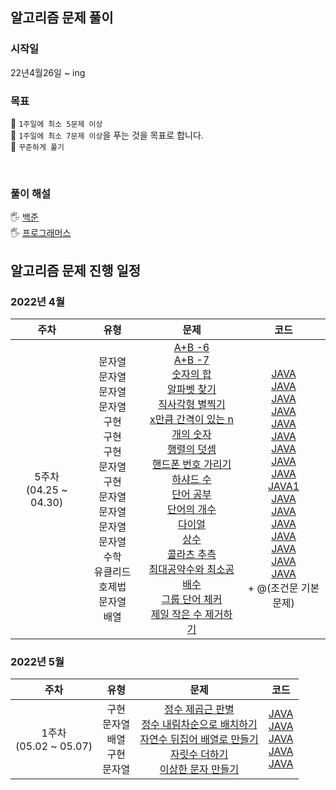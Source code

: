 <h2>알고리즘 문제 풀이</h2>
<h3>시작일</h3>
22년4월26일 ~ ing
<h3>목표</h3>

🎯 `1주일에 최소 5문제 이상`
<br />
🎯 `1주일에 최소 7문제 이상`을 푸는 것을 목표로 합니다.
<br />
🎯 `꾸준하게 풀기`

<br />

<h3>풀이 해설</h3>

🖐 [백준](https://www.notion.so/Baekjoon-c7fe3bc431a84ff2844659e397a4dedc/)
<br />
🖐 [프로그래머스](https://vivacious-plate-33b.notion.site/Programmers-7e344c9b0a8b44e990ac4538720c4315/)
<br />

<h2>알고리즘 문제 진행 일정</h2>

### 2022년 4월

|              주차               |                                                                             유형                                                                              |                                                                                                                                                                                                                                                                                                                                                                                                                                                                                                                                                                                                                                         문제                                                                                                                                                                                                                                                                                                                                                                                                                                                                                                                                                                                                                                         |                                                                                                                                                                                                                                                                                                                                                                                                                                                                                                                                                                                                                                                                                                                                                                                                                                                                                           코드                                                                                                                                                                                                                                                                                                                                                                                                                                                                                                                                                                                                                                                                                                                                                                                                                                                                                           |
|:-----------------------------:|:-----------------------------------------------------------------------------------------------------------------------------------------------------------:|:----------------------------------------------------------------------------------------------------------------------------------------------------------------------------------------------------------------------------------------------------------------------------------------------------------------------------------------------------------------------------------------------------------------------------------------------------------------------------------------------------------------------------------------------------------------------------------------------------------------------------------------------------------------------------------------------------------------------------------------------------------------------------------------------------------------------------------------------------------------------------------------------------------------------------------------------------------------------------------------------------------------------------------------------------------------------------------------------------------------------------------------------------------------------------------------------------------------------------------------------------------------------------------:|:--------------------------------------------------------------------------------------------------------------------------------------------------------------------------------------------------------------------------------------------------------------------------------------------------------------------------------------------------------------------------------------------------------------------------------------------------------------------------------------------------------------------------------------------------------------------------------------------------------------------------------------------------------------------------------------------------------------------------------------------------------------------------------------------------------------------------------------------------------------------------------------------------------------------------------------------------------------------------------------------------------------------------------------------------------------------------------------------------------------------------------------------------------------------------------------------------------------------------------------------------------------------------------------------------------------------------------------------------------------------------------------------------------------------------------------------------------------------------------------------------------------------------------------------------------------------------------------------------------------------------------------------------------------------------------------------------------------------------------------------------------------------------------------:|
|    5주차<br/>(04.25 ~ 04.30)    | 문자열<br/>문자열<br/>문자열<br/>문자열<br/>구현<br/>구현<br/>구현<br/>문자열<br/>구현 <br/>문자열 <br/>문자열 <br/>문자열 <br/>문자열 <br/>수학 <br/>유클리드 호제법 <br/>문자열<br/>배열| [A+B -6](https://www.acmicpc.net/problem/10953) <br /> [A+B -7](https://www.acmicpc.net/problem/11021) <br /> [숫자의 합](https://www.acmicpc.net/problem/11720) <br /> [알파벳 찾기](https://www.acmicpc.net/problem/10809) <br /> [직사각형 별찍기](https://programmers.co.kr/learn/courses/30/lessons/12969) <br /> [x만큼 간격이 있는 n개의 숫자](https://programmers.co.kr/learn/courses/30/lessons/12954) <br /> [행렬의 덧셈](https://programmers.co.kr/learn/courses/30/lessons/12950) <br /> [핸드폰 번호 가리기](https://programmers.co.kr/learn/courses/30/lessons/12948) <br /> [하샤드 수](https://programmers.co.kr/learn/courses/30/lessons/12947) <br /> [단어 공부](https://www.acmicpc.net/problem/1157) <br /> [단어의 개수](https://www.acmicpc.net/problem/1152) <br /> [다이얼](https://www.acmicpc.net/problem/5622) <br /> [상수](https://www.acmicpc.net/problem/2908) <br /> [콜라츠 추측](https://programmers.co.kr/learn/courses/30/lessons/12943) <br /> [최대공약수와 최소공배수](https://www.acmicpc.net/problem/2609) <br /> [그룹 단어 체커](https://www.acmicpc.net/problem/1316) <br /> [제일 작은 수 제거하기](https://programmers.co.kr/learn/courses/30/lessons/12935) | [JAVA](https://github.com/eodudsla10/Algorithm-solve/blob/master/src/BOJ/BOJ10953.java) <br />[JAVA](https://github.com/eodudsla10/Algorithm-solve/commit/8a903f7bbbe7942d53a3ee5de6e4a39f6add98f9) <br />[JAVA](https://github.com/eodudsla10/Algorithm-solve/blob/master/src/BOJ/BOJ11720.java) <br />[JAVA](https://github.com/eodudsla10/Algorithm-solve/blob/master/src/BOJ/BOJ10809.java) <br />[JAVA](https://github.com/eodudsla10/Algorithm-solve/blob/master/src/PRO/PRO12969.java) <br />[JAVA](https://github.com/eodudsla10/Algorithm-solve/blob/master/src/PRO/PRO12954.java) <br />[JAVA](https://github.com/eodudsla10/Algorithm-solve/blob/master/src/PRO/PRO12950.java) <br />[JAVA](https://github.com/eodudsla10/Algorithm-solve/blob/master/src/PRO/PRO12948.java) <br />[JAVA](https://github.com/eodudsla10/Algorithm-solve/blob/master/src/PRO/PRO12947.java) <br />[JAVA1](https://github.com/eodudsla10/Algorithm-solve/blob/master/src/BOJ/BOJ1157.java) <br />[JAVA](https://github.com/eodudsla10/Algorithm-solve/blob/master/src/BOJ/BOJ1152.java) <br />[JAVA](https://github.com/eodudsla10/Algorithm-solve/blob/master/src/BOJ/BOJ5622.java) <br />[JAVA](https://github.com/eodudsla10/Algorithm-solve/blob/master/src/BOJ/BOJ2908.java) <br />[JAVA](https://github.com/eodudsla10/Algorithm-solve/blob/master/src/PRO/PRO12943.java) <br />[JAVA](https://github.com/eodudsla10/Algorithm-solve/blob/master/src/BOJ/BOJ2609.java) <br />[JAVA](https://github.com/eodudsla10/Algorithm-solve/blob/master/src/BOJ/BOJ1316.java) <br />[JAVA](https://github.com/eodudsla10/Algorithm-solve/blob/master/src/PRO/PRO12935.java) <br /> + @(조건문 기본문제) |


### 2022년 5월


|            주차             |                  유형                  |                                                                                                                                                                                                 문제                                                                                                                                                                                                  |                                                                                                                                                                                                              코드                                                                                                                                                                                                              |
|:-------------------------:|:------------------------------------:|:---------------------------------------------------------------------------------------------------------------------------------------------------------------------------------------------------------------------------------------------------------------------------------------------------------------------------------------------------------------------------------------------------:|:----------------------------------------------------------------------------------------------------------------------------------------------------------------------------------------------------------------------------------------------------------------------------------------------------------------------------------------------------------------------------------------------------------------------------:|
| 1주차 </br> (05.02 ~ 05.07) | 구현 <br/>문자열 <br/>배열 <br/>구현 <br/>문자열 | [정수 제곱근 판별](https://programmers.co.kr/learn/courses/30/lessons/12934) <br /> [정수 내림차순으로 배치하기](https://programmers.co.kr/learn/courses/30/lessons/12933) <br /> [자연수 뒤집어 배열로 만들기](https://programmers.co.kr/learn/courses/30/lessons/12932) <br /> [자릿수 더하기](https://programmers.co.kr/learn/courses/30/lessons/12931) <br /> [이상한 문자 만들기](https://programmers.co.kr/learn/courses/30/lessons/12930) | [JAVA](https://github.com/eodudsla10/Algorithm-solve/blob/master/src/PRO/PRO12934.java) <br />[JAVA](https://github.com/eodudsla10/Algorithm-solve/commit/8375e77f81a5cd6c0f8f1a60ca44786afb69eb7a) <br />[JAVA](https://github.com/eodudsla10/Algorithm-solve/blob/master/src/PRO/PRO12932.java) <br />[JAVA](https://github.com/eodudsla10/Algorithm-solve/blob/master/src/PRO/PRO12931.java) <br />[JAVA](https://github.com/eodudsla10/Algorithm-solve/blob/master/src/PRO/PRO12930.java) |
